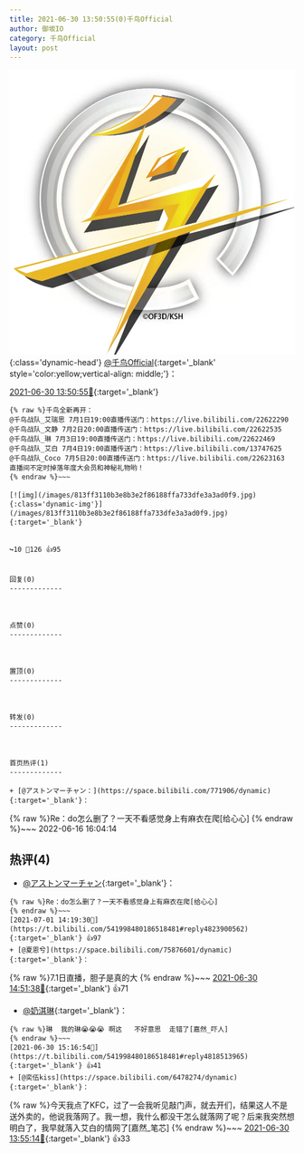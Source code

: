 ```yaml
---
title: 2021-06-30 13:50:55(0)千鸟Official
author: 御坂IO
category: 千鸟Official
layout: post
---
```


![img](/images/d7235309f85c0e1aec9d4ca9b6be983202228f8e.jpg){:class='dynamic-head'}
[@千鸟Official](https://space.bilibili.com/553771121/dynamic){:target='_blank' style='color:yellow;vertical-align: middle;'}：

[2021-06-30 13:50:55🔗](https://t.bilibili.com/541998480186518481){:target='_blank'}

~~~
{% raw %}千鸟全新再开：
@千鸟战队_艾瑞思 7月1日19:00直播传送门：https://live.bilibili.com/22622290 
@千鸟战队_文静 7月2日20:00直播传送门：https://live.bilibili.com/22622535 
@千鸟战队_琳 7月3日19:00直播传送门：https://live.bilibili.com/22622469 
@千鸟战队_艾白 7月4日19:00直播传送门：https://live.bilibili.com/13747625 
@千鸟战队_Coco 7月5日20:00直播传送门：https://live.bilibili.com/22623163 
直播间不定时掉落年度大会员和神秘礼物哟！
{% endraw %}~~~

[![img](/images/813ff3110b3e8b3e2f86188ffa733dfe3a3ad0f9.jpg){:class='dynamic-img'}](/images/813ff3110b3e8b3e2f86188ffa733dfe3a3ad0f9.jpg){:target='_blank'}


↪️10 💬126 👍95


回复(0)
-------------



点赞(0)
-------------



置顶(0)
-------------



转发(0)
-------------



首页热评(1)
-------------

+ [@アストンマーチャン：](https://space.bilibili.com/771906/dynamic){:target='_blank'}：
~~~
{% raw %}Re：do怎么删了？一天不看感觉身上有麻衣在爬[给心心]
{% endraw %}~~~
2022-06-16 16:04:14


热评(4)
-------------

+ [@アストンマーチャン](https://space.bilibili.com/771906/dynamic){:target='_blank'}：
~~~
{% raw %}Re：do怎么删了？一天不看感觉身上有麻衣在爬[给心心]
{% endraw %}~~~
[2021-07-01 14:19:30🔗](https://t.bilibili.com/541998480186518481#reply4823900562){:target='_blank'} 👍97
+ [@夏恩兮](https://space.bilibili.com/75876601/dynamic){:target='_blank'}：
~~~
{% raw %}7.1日直播，胆子是真的大
{% endraw %}~~~
[2021-06-30 14:51:38🔗](https://t.bilibili.com/541998480186518481#reply4818420869){:target='_blank'} 👍71
+ [@奶淇琳](https://space.bilibili.com/32309901/dynamic){:target='_blank'}：
~~~
{% raw %}琳  我的琳😭😭😭 啊这   不好意思  走错了[嘉然_吓人]
{% endraw %}~~~
[2021-06-30 15:16:54🔗](https://t.bilibili.com/541998480186518481#reply4818513965){:target='_blank'} 👍41
+ [@奕伍kiss](https://space.bilibili.com/6478274/dynamic){:target='_blank'}：
~~~
{% raw %}今天我点了KFC，过了一会我听见敲门声，就去开们，结果这人不是送外卖的，他说我落网了。我一想，我什么都没干怎么就落网了呢？后来我突然想明白了，我早就落入艾白的情网了[嘉然_笔芯]
{% endraw %}~~~
[2021-06-30 13:55:14🔗](https://t.bilibili.com/541998480186518481#reply4818184506){:target='_blank'} 👍33


